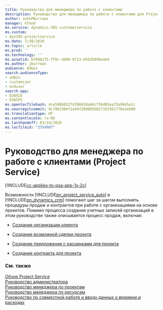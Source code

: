 ```yaml
---
title: Руководство для менеджера по работе с клиентами
description: Руководство для менеджера по работе с клиентами для Project Service, которое помогает шаг за шагом выполнять процедуры продаж и контрактов при работе с организациями на основе проектов
author: JohnPBurrows
manager: kfend
ms.service: dynamics-365-customerservice
ms.custom:
- dyn365-projectservice
ms.date: 7/30/2018
ms.topic: article
ms.prod: ''
ms.technology: ''
ms.assetid: b7886175-ff8c-4d60-8713-6562b09be4e4
ms.author: jburrows
audience: Admin
search.audienceType:
- admin
- customizer
- enduser
search.app:
- D365CE
- D365PS
ms.openlocfilehash: 4ce590b6527d39603da84cf36d05ea73a9945a1c
ms.sourcegitcommit: 8c786230ef2a497280885b827162561776e2eb00
ms.translationtype: HT
ms.contentlocale: ru-RU
ms.lasthandoff: 03/24/2020
ms.locfileid: "3754907"
---
```

# <a name="account-manager-guide-project-service"></a>Руководство для менеджера по работе с клиентами (Project Service)

[!INCLUDE[cc-applies-to-psa-app-1x-2x](../includes/cc-applies-to-psa-app-1x-2x.md)]

Возможности [!INCLUDE[pn_project_service_auto](../includes/pn-project-service-auto.md)] в [!INCLUDE[pn_dynamics_crm](../includes/pn-dynamics-crm.md)] помогают шаг за шагом выполнять процедуры продаж и контрактов при работе с организациями на основе проектов. Помимо процесса создания учетных записей организаций в этом руководстве также описывается процесс продаж, включая:  
  
-   [Создание организации клиента](../project-service/create-customer-account.md)  
  
-   [Создание возможной сделки проекта](../project-service/create-project-opportunity.md)  
  
-   [Создание предложения с расценками для проекта](../project-service/create-project-quote.md)  
  
-   [Создание контракта для проекта](../project-service/create-project-contract.md)  
  
  
### <a name="see-also"></a>См. также  
 [Обзор Project Service](../project-service/overview.md)   
 [Руководство администратора](../project-service/admin-guide.md)   
 [Руководство менеджера по проектам](../project-service/project-manager-guide.md)   
 [Руководство менеджера по ресурсам](../project-service/resource-manager-guide.md)   
 [Руководство по совместной работе и вводу данных о времени и расходах](../project-service/time-expense-collaboration-guide.md)
